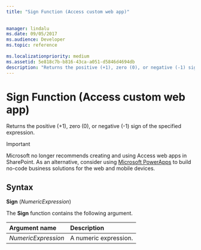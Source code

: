 ```yaml
---
title: "Sign Function (Access custom web app)"
 
 
manager: lindalu
ms.date: 09/05/2017
ms.audience: Developer
ms.topic: reference
  
ms.localizationpriority: medium
ms.assetid: 5e818c7b-b816-43ca-a051-d5846d4694db
description: "Returns the positive (+1), zero (0), or negative (-1) sign of the specified expression."
---
```


# Sign Function (Access custom web app)

Returns the positive (+1), zero (0), or negative (-1) sign of the specified expression.
  
> [!IMPORTANT]
> Microsoft no longer recommends creating and using Access web apps in SharePoint. As an alternative, consider using [Microsoft PowerApps](https://powerapps.microsoft.com/) to build no-code business solutions for the web and mobile devices. 
  
## Syntax

 **Sign** (*NumericExpression*) 
  
The **Sign** function contains the following argument. 
  
|**Argument name**|**Description**|
|:-----|:-----|
| *NumericExpression*  <br/> | A numeric expression. |
   

